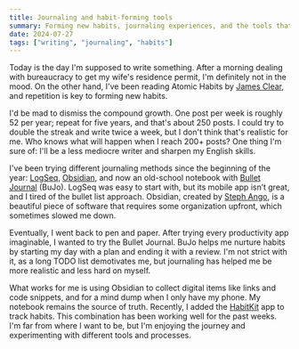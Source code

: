 ```yaml
---
title: Journaling and habit-forming tools
summary: Forming new habits, journaling experiences, and the tools that help me stay on track.
date: 2024-07-27
tags: ["writing", "journaling", "habits"]
---
```


Today is the day I'm supposed to write something. After a morning dealing with bureaucracy to get my wife's residence permit, I'm definitely not in the mood. On the other hand, I've been reading Atomic Habits by [James Clear](https://jamesclear.com/), and repetition is key to forming new habits. 

I'd be mad to dismiss the compound growth. One post per week is roughly 52 per year; repeat for five years, and that's about 250 posts. I could try to double the streak and write twice a week, but I don't think that's realistic for me. Who knows what will happen when I reach 200+ posts? One thing I'm sure of: I'll be a less mediocre writer and sharpen my English skills.

I've been trying different journaling methods since the beginning of the year: [LogSeq](https://logseq.com/), [Obsidian](https://obsidian.md/), and now an old-school notebook with [Bullet Journal](https://bulletjournal.com/) (BuJo). LogSeq was easy to start with, but its mobile app isn’t great, and I tired of the bullet list approach. Obsidian, created by [Steph Ango](https://stephango.com/), is a beautiful piece of software that requires some organization upfront, which sometimes slowed me down.

Eventually, I went back to pen and paper. After trying every productivity app imaginable, I wanted to try the Bullet Journal. BuJo helps me nurture habits by starting my day with a plan and ending it with a review. I'm not strict with it, as a long TODO list demotivates me, but journaling has helped me be more realistic and less hard on myself.

What works for me is using Obsidian to collect digital items like links and code snippets, and for a mind dump when I only have my phone. My notebook remains the source of truth. Recently, I added the [HabitKit](https://www.habitkit.app/) app to track habits. This combination has been working well for the past weeks. I'm far from where I want to be, but I'm enjoying the journey and experimenting with different tools and processes.
